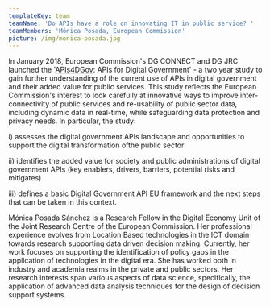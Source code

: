 ```yaml
---
templateKey: team
teamName: 'Do APIs have a role on innovating IT in public service? '
teamMembers: 'Mónica Posada, European Commission'
picture: /img/monica-posada.jpg
---
```

In January 2018, European Commission's DG CONNECT and DG JRC launched the '[APIs4DGov](https://ec.europa.eu/digital-single-market/en/news/new-study-digital-government-apis-apis4dgov-project): APIs for Digital Government' - a two year study to gain further understanding of the current use of APIs in digital government and their added value for public services. This study reflects the European Commission's interest to look carefully at innovative ways to improve inter-connectivity of public services and re-usability of public sector data, including dynamic data in real-time, while safeguarding data protection and privacy needs. In particular, the study:

i) assesses the digital government APIs landscape and opportunities to support the digital transformation ofthe public sector

ii) identifies the added value for society and public administrations of digital government APIs (key enablers, drivers, barriers, potential risks and mitigates) 

 iii) defines a basic Digital Government API EU framework and the next steps that can be taken in this context. 

Mónica Posada Sánchez is a Research Fellow in the Digital Economy Unit of the Joint Research Centre of the European Commission. Her professional experience evolves from Location Based technologies in the ICT domain towards research supporting data driven decision making. Currently, her work focuses on supporting the identification of policy gaps in the application of technologies in the digital era. She has worked both in industry and academia realms in the private and public sectors. Her research interests span various aspects of data science, specifically, the application of advanced data analysis techniques for the design of decision support systems.

